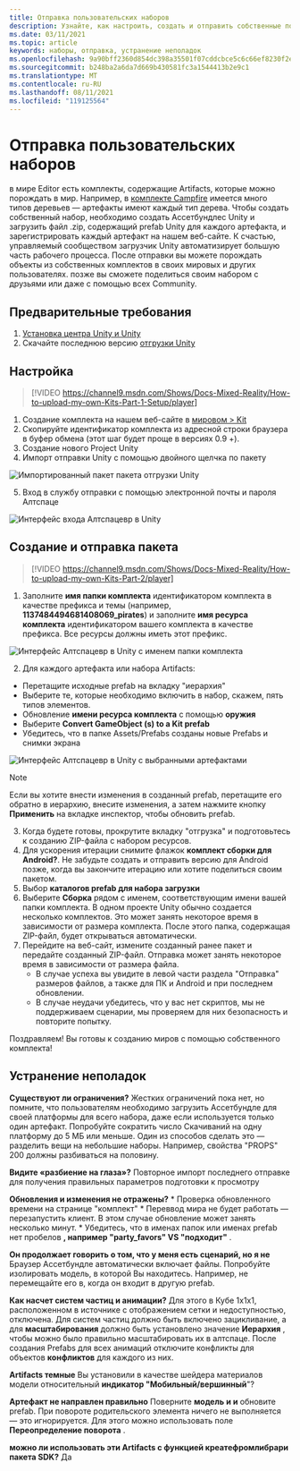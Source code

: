 ```yaml
---
title: Отправка пользовательских наборов
description: Узнайте, как настроить, создать и отправить собственные пользовательские наборы в Алтспацевр, а также справку по устранению неполадок.
ms.date: 03/11/2021
ms.topic: article
keywords: наборы, отправка, устранение неполадок
ms.openlocfilehash: 9a90bff2360d854dc398a35501f07cddcbce5c6c66ef8230f2e412a022f8aed0
ms.sourcegitcommit: b248ba2a6da7d669b430581fc3a1544413b2e9c1
ms.translationtype: MT
ms.contentlocale: ru-RU
ms.lasthandoff: 08/11/2021
ms.locfileid: "119125564"
---
```

# <a name="uploading-custom-kits"></a>Отправка пользовательских наборов

в мире Editor есть комплекты, содержащие Artifacts, которые можно порождать в мир. Например, в [комплекте Campfire](https://account.altvr.com/kits/993516233267609824) имеется много типов деревьев — артефакты имеют каждый тип дерева. Чтобы создать собственный набор, необходимо создать Ассетбундлес Unity и загрузить файл .zip, содержащий prefab Unity для каждого артефакта, и зарегистрировать каждый артефакт на нашем веб-сайте. К счастью, управляемый сообществом загрузчик Unity автоматизирует большую часть рабочего процесса. После отправки вы можете порождать объекты из собственных комплектов в своих мировых и других пользователях. позже вы сможете поделиться своим набором с друзьями или даже с помощью всех Community.

## <a name="prerequisites"></a>Предварительные требования

1. [Установка центра Unity и Unity](world-building-toolkit-getting-started.md)
2. Скачайте последнюю версию [отгрузки Unity](https://altvr.com/download-latest-unity-uploader/)

## <a name="setup"></a>Настройка 

> [!VIDEO https://channel9.msdn.com/Shows/Docs-Mixed-Reality/How-to-upload-my-own-Kits-Part-1-Setup/player]

1. Создание комплекта на нашем веб-сайте в [мировом > Kit](https://account.altvr.com/kits)
2. Скопируйте идентификатор комплекта из адресной строки браузера в буфер обмена (этот шаг будет проще в версиях 0.9 +).
3. Создание нового Project Unity
4. Импорт отправки Unity с помощью двойного щелчка по пакету

![Импортированный пакет пакета отгрузки Unity](images/custom-kits-img-01.png)

5. Вход в службу отправки с помощью электронной почты и пароля Алтспаце

![Интерфейс входа Алтспацевр в Unity](images/custom-kits-img-02.png)

## <a name="generate-and-upload-your-kit"></a>Создание и отправка пакета

> [!VIDEO https://channel9.msdn.com/Shows/Docs-Mixed-Reality/How-to-upload-my-own-Kits-Part-2/player]

1. Заполните **имя папки комплекта** идентификатором комплекта в качестве префикса и темы (например, **1137484494681408069_pirates**) и заполните **имя ресурса комплекта** идентификатором вашего комплекта в качестве префикса. Все ресурсы должны иметь этот префикс.

![Интерфейс Алтспацевр в Unity с именем папки комплекта](images/custom-kits-img-03.png)

2. Для каждого артефакта или набора Artifacts:
* Перетащите исходные prefab на вкладку "иерархия"
* Выберите те, которые необходимо включить в набор, скажем, пять типов элементов.
* Обновление **имени ресурса комплекта** с помощью **оружия**
* Выберите **Convert GameObject (s) to a Kit prefab**
* Убедитесь, что в папке Assets/Prefabs созданы новые Prefabs и снимки экрана

![Интерфейс Алтспацевр в Unity с выбранными артефактами](images/custom-kits-img-04.png)

> [!NOTE]
> Если вы хотите внести изменения в созданный prefab, перетащите его обратно в иерархию, внесите изменения, а затем нажмите кнопку **Применить** на вкладке инспектор, чтобы обновить prefab. 

3. Когда будете готовы, прокрутите вкладку "отгрузка" и подготовьтесь к созданию ZIP-файла с набором ресурсов.
4. Для ускорения итерации снимите флажок **комплект сборки для Android?**. Не забудьте создать и отправить версию для Android позже, когда вы закончите итерацию или хотите поделиться своим пакетом. 
5. Выбор **каталогов prefab для набора загрузки**
6. Выберите **Сборка** рядом с именем, соответствующим имени вашей папки комплекта. В одном проекте Unity обычно создается несколько комплектов. Это может занять некоторое время в зависимости от размера комплекта. После этого папка, содержащая ZIP-файл, будет открываться автоматически. 
7. Перейдите на веб-сайт, измените созданный ранее пакет и передайте созданный ZIP-файл. Отправка может занять некоторое время в зависимости от размера файла.
    * В случае успеха вы увидите в левой части раздела "Отправка" размеров файлов, а также для ПК и Android и при последнем обновлении.
    * В случае неудачи убедитесь, что у вас нет скриптов, мы не поддерживаем сценарии, мы проверяем для них безопасность и повторите попытку.

Поздравляем! Вы готовы к созданию миров с помощью собственного комплекта!

## <a name="troubleshooting"></a>Устранение неполадок 

**Существуют ли ограничения?**
Жестких ограничений пока нет, но помните, что пользователям необходимо загрузить Ассетбундле для своей платформы для всего набора, даже если используется только один артефакт. Попробуйте сократить число Скачиваний на одну платформу до 5 МБ или меньше. Один из способов сделать это — разделить вещи на небольшие наборы. Например, свойства "PROPS" 200 должны разбиваться на половину. 

**Видите «разбиение на глаза»?**
Повторное импорт последнего отправке для получения правильных параметров подготовки к просмотру

**Обновления и изменения не отражены?**
    * Проверка обновленного времени на странице "комплект"
    * Переввод мира не будет работать — перезапустить клиент. В этом случае обновление может занять несколько минут.
    * Убедитесь, что в именах папок или именах prefab нет пробелов **, например "party_favors" VS "подходит"** .

**Он продолжает говорить о том, что у меня есть сценарий, но я не** Браузер Ассетбундле автоматически включает файлы. Попробуйте изолировать модель, в которой Вы находитесь. Например, не перемещайте его в, когда он входит в другую prefab.

**Как насчет систем частиц и анимации?**
Для этого в Кубе 1x1x1, расположенном в источнике с отображением сетки и недоступностью, отключена. Для систем частиц должно быть включено зацикливание, а для **масштабирования** должно быть установлено значение **Иерархия** , чтобы можно было правильно масштабировать их в алтспаце. После создания Prefabs для всех анимаций отключите конфликты для объектов **конфликтов** для каждого из них.

**Artifacts темные** Вы установили в качестве шейдера материалов модели относительный **индикатор "Мобильный/вершинный**"?

**Артефакт не направлен правильно** Поверните **модель** **и и** обновите prefab. При повороте родительского элемента ничего не выполняется — это игнорируется. Для этого можно использовать поле **Переопределение поворота** .

**можно ли использовать эти Artifacts с функцией **креатефромлибрари** пакета SDK?**
Да